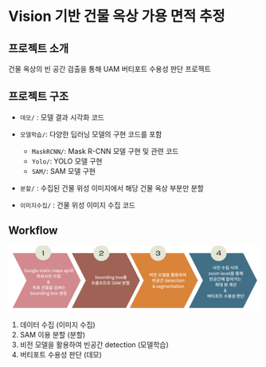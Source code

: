 # Vision 기반 건물 옥상 가용 면적 추정

## 프로젝트 소개
건물 옥상의 빈 공간 검출을 통해 UAM 버티포트 수용성 판단 프로젝트

## 프로젝트 구조
- `데모/` : 모델 결과 시각화 코드 

- `모델학습/`: 다양한 딥러닝 모델의 구현 코드를 포함
  - `MaskRCNN/`: Mask R-CNN 모델 구현 및 관련 코드
  - `Yolo/`: YOLO 모델 구현
  - `SAM/`: SAM 모델 구현

- `분할/` : 수집된 건물 위성 이미지에서 해당 건물 옥상 부분만 분할

- `이미지수집/` : 건물 위성 이미지 수집 코드

## Workflow
![프로젝트 워크플로우](./images/image.png)
1. 데이터 수집 (이미지 수집)
2. SAM 이용 분할 (분할)
3. 비전 모델을 활용하여 빈공간 detection (모델학습)
4. 버티포트 수용성 판단 (데모)